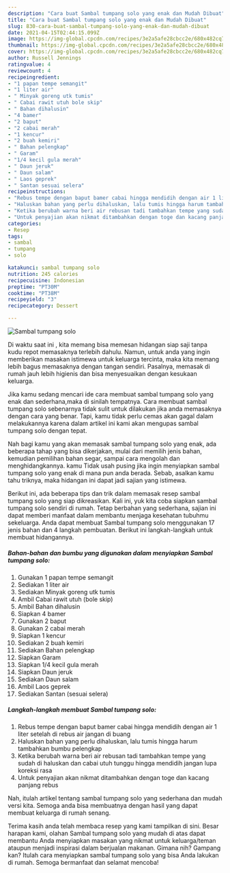 ```yaml
---
description: "Cara buat Sambal tumpang solo yang enak dan Mudah Dibuat"
title: "Cara buat Sambal tumpang solo yang enak dan Mudah Dibuat"
slug: 830-cara-buat-sambal-tumpang-solo-yang-enak-dan-mudah-dibuat
date: 2021-04-15T02:44:15.099Z
image: https://img-global.cpcdn.com/recipes/3e2a5afe28cbcc2e/680x482cq70/sambal-tumpang-solo-foto-resep-utama.jpg
thumbnail: https://img-global.cpcdn.com/recipes/3e2a5afe28cbcc2e/680x482cq70/sambal-tumpang-solo-foto-resep-utama.jpg
cover: https://img-global.cpcdn.com/recipes/3e2a5afe28cbcc2e/680x482cq70/sambal-tumpang-solo-foto-resep-utama.jpg
author: Russell Jennings
ratingvalue: 4
reviewcount: 4
recipeingredient:
- "1 papan tempe semangit"
- "1 liter air"
- " Minyak goreng utk tumis"
- " Cabai rawit utuh bole skip"
- " Bahan dihalusin"
- "4 bamer"
- "2 baput"
- "2 cabai merah"
- "1 kencur"
- "2 buah kemiri"
- " Bahan pelengkap"
- " Garam"
- "1/4 kecil gula merah"
- " Daun jeruk"
- " Daun salam"
- " Laos geprek"
- " Santan sesuai selera"
recipeinstructions:
- "Rebus tempe dengan baput bamer cabai hingga mendidih dengan air 1 liter setelah di rebus air jangan di buang"
- "Haluskan bahan yang perlu dihaluskan, lalu tumis hingga harum tambahkan bumbu pelengkap"
- "Ketika berubah warna beri air rebusan tadi tambahkan tempe yang sudah di haluskan dan cabai utuh tunggu hingga mendidih jangan lupa koreksi rasa"
- "Untuk penyajian akan nikmat ditambahkan dengan toge dan kacang panjang rebus"
categories:
- Resep
tags:
- sambal
- tumpang
- solo

katakunci: sambal tumpang solo 
nutrition: 245 calories
recipecuisine: Indonesian
preptime: "PT30M"
cooktime: "PT38M"
recipeyield: "3"
recipecategory: Dessert

---
```



![Sambal tumpang solo](https://img-global.cpcdn.com/recipes/3e2a5afe28cbcc2e/680x482cq70/sambal-tumpang-solo-foto-resep-utama.jpg)

Di waktu  saat ini , kita memang bisa memesan hidangan siap saji tanpa kudu repot memasaknya terlebih dahulu. Namun, untuk anda yang ingin memberikan masakan istimewa untuk keluarga tercinta, maka kita memang lebih bagus memasaknya dengan tangan sendiri. Pasalnya, memasak di rumah jauh lebih higienis dan bisa menyesuaikan dengan kesukaan keluarga.

Jika kamu sedang mencari ide cara membuat sambal tumpang solo yang enak dan sederhana,maka di sinilah tempatnya. Cara membuat sambal tumpang solo  sebenarnya tidak sulit untuk dilakukan jika anda memasaknya dengan cara yang benar. Tapi, kamu tidak perlu cemas akan gagal dalam melakukannya 
karena dalam artikel ini kami akan mengupas sambal tumpang solo dengan tepat.  



Nah bagi kamu yang akan memasak sambal tumpang solo yang enak, ada beberapa tahap yang bisa dikerjakan, mulai dari memilih jenis bahan, kemudian pemilihan bahan segar, sampai cara mengolah dan menghidangkannya. kamu Tidak usah pusing jika ingin menyiapkan sambal tumpang solo yang enak di mana pun anda berada. Sebab, asalkan kamu  tahu triknya, maka hidangan ini dapat jadi sajian yang istimewa.

Berikut ini, ada beberapa tips dan trik dalam memasak resep sambal tumpang solo yang siap dikreasikan. Kali ini, yuk kita coba siapkan sambal tumpang solo sendiri di rumah. Tetap berbahan yang sederhana, sajian ini dapat memberi manfaat dalam membantu menjaga kesehatan tubuhmu sekeluarga. Anda dapat membuat Sambal tumpang solo menggunakan 17 jenis bahan dan 4 langkah pembuatan. Berikut ini langkah-langkah untuk membuat hidangannya.

<!--inarticleads1-->

##### Bahan-bahan dan bumbu yang digunakan dalam menyiapkan Sambal tumpang solo:

1. Gunakan 1 papan tempe semangit
1. Sediakan 1 liter air
1. Sediakan  Minyak goreng utk tumis
1. Ambil  Cabai rawit utuh (bole skip)
1. Ambil  Bahan dihalusin
1. Siapkan 4 bamer
1. Gunakan 2 baput
1. Gunakan 2 cabai merah
1. Siapkan 1 kencur
1. Sediakan 2 buah kemiri
1. Sediakan  Bahan pelengkap
1. Siapkan  Garam
1. Siapkan 1/4 kecil gula merah
1. Siapkan  Daun jeruk
1. Sediakan  Daun salam
1. Ambil  Laos geprek
1. Sediakan  Santan (sesuai selera)




<!--inarticleads2-->

##### Langkah-langkah membuat Sambal tumpang solo:

1. Rebus tempe dengan baput bamer cabai hingga mendidih dengan air 1 liter setelah di rebus air jangan di buang
1. Haluskan bahan yang perlu dihaluskan, lalu tumis hingga harum tambahkan bumbu pelengkap
1. Ketika berubah warna beri air rebusan tadi tambahkan tempe yang sudah di haluskan dan cabai utuh tunggu hingga mendidih jangan lupa koreksi rasa
1. Untuk penyajian akan nikmat ditambahkan dengan toge dan kacang panjang rebus




Nah, itulah artikel tentang  sambal tumpang solo  yang sederhana dan mudah versi kita. Semoga anda bisa membuatnya dengan hasil yang dapat membuat keluarga di rumah senang. 

Terima kasih anda telah membaca resep yang kami tampilkan di sini. Besar harapan kami, olahan  Sambal tumpang solo yang mudah di atas dapat membantu Anda menyiapkan masakan yang nikmat untuk keluarga/teman ataupun menjadi inspirasi dalam berjualan makanan. Gimana nih? Gampang kan? Itulah cara menyiapkan sambal tumpang solo yang bisa Anda lakukan di rumah. Semoga bermanfaat dan selamat mencoba!

